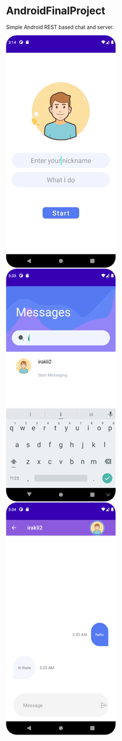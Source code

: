 # AndroidFinalProject
Simple Android REST based chat and server.

<img src=Screenshot1.png width=300px/> <img src=Screenshot2.png width=300px/> <img src=Screenshot3.png width=300px/>
